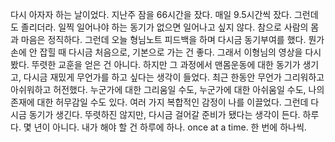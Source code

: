 

다시 아자자 하는 날이었다. 지난주 잠을 66시간을 잤다. 매일 9.5시간씩 잤다. 그런데도 졸리더라. 일찍 일어나야 하는 동기가 없으면 일어나고 싶지 않다. 참으로 사람의 몸과 마음은 정직하다. 
그런데 오늘 형님노트 피드백을 하며 다시금 동기부여를 했다. 뭔가 손에 안 잡힐 때 다시금 처음으로, 기본으로 가는 건 좋다. 그래서 이형님의 영상을 다시 봤다. 뚜렷한 교훈을 얻은 건 아니다. 하지만 그 과정에서 맨몸운동에 대한 동기가 생기고, 다시금 재밌게 무언가를 하고 싶다는 생각이 들었다. 
최근 한동안 무언가 그리워하고 아쉬워하고 허전했다. 누군가에 대한 그리움일 수도, 누군가에 대한 아쉬움일 수도, 나의 존재에 대한 허무감일 수도 있다. 여러 가지 복합적인 감정이 나를 이끌었다. 그런데 다시금 동기가 생긴다. 뚜렷하진 않지만, 다시금 걸어갈 준비가 됐다는 생각이 든다. 
하루다. 몇 년이 아니다. 내가 해야 할 건 하루에 하나. once at a time. 한 번에 하나씩. 